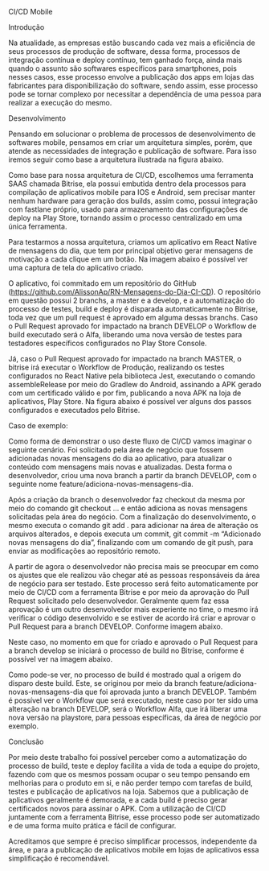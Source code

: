 CI/CD Mobile


Introdução

Na atualidade, as empresas estão buscando cada vez mais a eficiência de seus processos de produção de software, dessa forma, processos de integração contínua e deploy contínuo, tem ganhado força, ainda mais quando o assunto são softwares específicos para smartphones, pois nesses casos, esse processo envolve a publicação dos apps em lojas das fabricantes para disponibilização do software, sendo assim, esse processo pode se tornar complexo por necessitar a dependência de uma pessoa para realizar a execução do mesmo.

Desenvolvimento

Pensando em solucionar o problema de processos de desenvolvimento de softwares mobile, pensamos em criar um arquitetura simples, porém, que atende as necessidades de integração e publicação de software. Para isso iremos seguir como base a arquitetura ilustrada na figura abaixo.



Como base para nossa arquitetura de CI/CD, escolhemos uma ferramenta SAAS chamada Bitrise, ela possui embutida dentro dela processos para compilação de aplicativos mobile para IOS e Android, sem precisar manter nenhum hardware para geração dos builds, assim como, possui integração com fastlane próprio, usado para armazenamento das configurações de deploy na Play Store, tornando assim o processo centralizado em uma única ferramenta.

Para testarmos a nossa arquitetura, criamos um aplicativo em React Native de mensagens do dia, que tem por principal objetivo gerar mensagens de motivação a cada clique em um botão. Na imagem abaixo é possível ver uma captura de tela do aplicativo criado.


O aplicativo, foi commitado em um repositório do GitHub (https://github.com/AlissonAp/RN-Mensagens-do-Dia-CI-CD). O repositório em questão possui 2 branchs, a master e a develop, e a automatização do processo de testes, build e deploy é disparada automaticamente no Bitrise, toda vez que um pull request é aprovado em alguma dessas branchs. Caso o Pull Request aprovado for impactado na branch DEVELOP o Workflow de build executado será o Alfa, liberando uma nova versão de testes para testadores específicos configurados no Play Store Console.

Já, caso o Pull Request aprovado for impactado na branch MASTER, o bitrise irá executar o Workflow de Produção, realizando os testes configurados no React Native pela biblioteca Jest, executando o comando assembleRelease por meio do Gradlew do Android, assinando a APK gerado com um certificado válido e por fim, publicando a nova APK na loja de aplicativos, Play Store. Na figura abaixo é possível ver alguns dos passos configurados e executados pelo Bitrise.




Caso de exemplo:

Como forma de demonstrar o uso deste fluxo de CI/CD vamos imaginar o seguinte cenário. Foi solicitado pela área de negócio que fossem adicionadas novas mensagens do dia ao aplicativo, para atualizar o conteúdo com mensagens mais novas e atualizadas. Desta forma o desenvolvedor, criou uma nova branch a partir da branch DEVELOP, com o seguinte nome feature/adiciona-novas-mensagens-dia.

Após a criação da branch o desenvolvedor faz checkout da mesma por meio do comando git checkout … e então adiciona as novas mensagens solicitadas pela área do negócio. Com a finalização do desenvolvimento, o mesmo executa o comando git add . para adicionar na área de alteração os arquivos alterados, e depois executa um commit, git commit -m “Adicionado novas mensagens do dia”, finalizando com um comando de git push, para enviar as modificações ao repositório remoto.

A partir de agora o desenvolvedor não precisa mais se preocupar em como os ajustes que ele realizou vão chegar até as pessoas responsáveis da área de negócio para ser testado. Este processo será feito automaticamente por meio de CI/CD com a ferramenta Bitrise e por meio da aprovação do Pull Request solicitado pelo desenvolvedor. Geralmente quem faz essa aprovação é um outro desenvolvedor mais experiente no time, o mesmo irá verificar o código desenvolvido e se estiver de acordo irá criar e aprovar o Pull Request para a branch DEVELOP. Conforme imagem abaixo.


Neste caso, no momento em que for criado e aprovado o Pull Request para a branch develop se iniciará o processo de build no Bitrise, conforme é possível ver na imagem abaixo.



Como pode-se ver, no processo de build é mostrado qual a origem do disparo deste build. Este, se originou por meio da branch feature/adiciona-novas-mensagens-dia que foi aprovada junto a branch DEVELOP. Também é possível ver o Workflow que será executado, neste caso por ter sido uma alteração na branch DEVELOP, será o Workflow Alfa, que irá liberar uma nova versão na playstore, para pessoas específicas, da área de negócio por exemplo.

Conclusão

Por meio deste trabalho foi possível perceber como a automatização do processo de build, teste e deploy facilita a vida de toda a equipe do projeto, fazendo com que os mesmos possam ocupar o seu tempo pensando em melhorias para o produto em si, e não perder tempo com tarefas de build, testes e publicação de aplicativos na loja. Sabemos que a publicação de aplicativos geralmente é demorada, e a cada build é preciso gerar certificados novos para assinar o APK. Com a utilização de CI/CD juntamente com a ferramenta Bitrise, esse processo pode ser automatizado e de uma forma muito prática e fácil de configurar.

Acreditamos que sempre é preciso simplificar processos, independente da área, e para a publicação de aplicativos mobile em lojas de aplicativos essa simplificação é recomendável.

